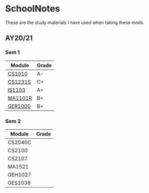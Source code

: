 # SchoolNotes #

These are the study materials I have used when taking these mods.

## AY20/21 ##
 ### Sem 1 ###
  Module | Grade
  ------ | ------
  [CS1010](https://github.com/Nnythingy/SchoolNotes/tree/main/cs1010) | A-
  [CS1231S](https://github.com/Nnythingy/SchoolNotes/tree/main/cs1231S) | C+
  [IS1103](https://github.com/Nnythingy/SchoolNotes/tree/main/IS1103) | A+
  [MA1101R](https://github.com/Nnythingy/SchoolNotes/tree/main/MA1101R) | B+
  [GER1000](https://github.com/Nnythingy/SchoolNotes/tree/main/GER1000) | B+
 ### Sem 2 ###
  Module | Grade
  ------ | ------
  CS2040C | 
  CS2100 | 
  CS2107 | 
  MA1521 | 
  GEH1027 |
  GES1038 |
  

